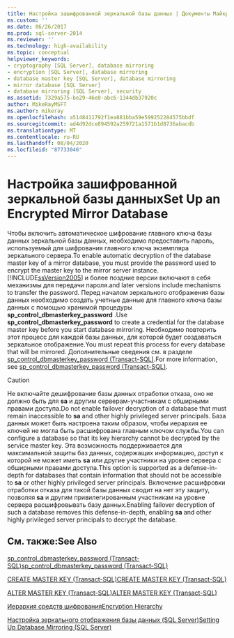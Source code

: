 ```yaml
---
title: Настройка зашифрованной зеркальной базы данных | Документы Майкрософт
ms.custom: ''
ms.date: 06/26/2017
ms.prod: sql-server-2014
ms.reviewer: ''
ms.technology: high-availability
ms.topic: conceptual
helpviewer_keywords:
- cryptography [SQL Server], database mirroring
- encryption [SQL Server], database mirroring
- database master key [SQL Server], database mirroring
- mirror database [SQL Server]
- database mirroring [SQL Server], security
ms.assetid: 7329a575-be29-46e0-abc6-1344db37920c
author: MikeRayMSFT
ms.author: mikeray
ms.openlocfilehash: a5148411792f1ea881bba59e599252284575bbdf
ms.sourcegitcommit: ad4d92dce894592a259721a1571b1d8736abacdb
ms.translationtype: MT
ms.contentlocale: ru-RU
ms.lasthandoff: 08/04/2020
ms.locfileid: "87733046"
---
```

# <a name="set-up-an-encrypted-mirror-database"></a><span data-ttu-id="eb489-102">Настройка зашифрованной зеркальной базы данных</span><span class="sxs-lookup"><span data-stu-id="eb489-102">Set Up an Encrypted Mirror Database</span></span>

<span data-ttu-id="eb489-103">Чтобы включить автоматическое шифрование главного ключа базы данных зеркальной базы данных, необходимо предоставить пароль, используемый для шифрования главного ключа экземпляра зеркального сервера.</span><span class="sxs-lookup"><span data-stu-id="eb489-103">To enable automatic decryption of the database master key of a mirror database, you must provide the password used to encrypt the master key to the mirror server instance.</span></span> [!INCLUDE[ssVersion2005](../../includes/ssversion2005-md.md)] <span data-ttu-id="eb489-104">и более поздние версии включают в себя механизмы для передачи пароля.</span><span class="sxs-lookup"><span data-stu-id="eb489-104">and later versions include mechanisms to transfer the password.</span></span> <span data-ttu-id="eb489-105">Перед началом зеркального отображения базы данных необходимо создать учетные данные для главного ключа базы данных с помощью хранимой процедуры **sp_control_dbmasterkey_password** .</span><span class="sxs-lookup"><span data-stu-id="eb489-105">Use **sp_control_dbmasterkey_password** to create a credential for the database master key before you start database mirroring.</span></span> <span data-ttu-id="eb489-106">Необходимо повторить этот процесс для каждой базы данных, для которой будет создаваться зеркальное отображение.</span><span class="sxs-lookup"><span data-stu-id="eb489-106">You must repeat this process for every database that will be mirrored.</span></span> <span data-ttu-id="eb489-107">Дополнительные сведения см. в разделе [sp_control_dbmasterkey_password (Transact-SQL)](/sql/relational-databases/system-stored-procedures/sp-control-dbmasterkey-password-transact-sql).</span><span class="sxs-lookup"><span data-stu-id="eb489-107">For more information, see [sp_control_dbmasterkey_password &#40;Transact-SQL&#41;](/sql/relational-databases/system-stored-procedures/sp-control-dbmasterkey-password-transact-sql).</span></span>
  
> [!CAUTION]  
>  <span data-ttu-id="eb489-108">Не включайте дешифрование базы данных отработки отказа, оно не должно быть для **sa** и другим серверам-участникам с обширными правами доступа.</span><span class="sxs-lookup"><span data-stu-id="eb489-108">Do not enable failover decryption of a database that must remain inaccessible to **sa** and other highly privileged server principals.</span></span> <span data-ttu-id="eb489-109">База данных может быть настроена таким образом, чтобы иерархия ее ключей не могла быть расшифрована главным ключом службы.</span><span class="sxs-lookup"><span data-stu-id="eb489-109">You can configure a database so that its key hierarchy cannot be decrypted by the service master key.</span></span> <span data-ttu-id="eb489-110">Эта возможность поддерживается для максимальной защиты баз данных, содержащих информацию, доступ к которой не может иметь **sa** или другие участники на уровне сервера с обширными правами доступа.</span><span class="sxs-lookup"><span data-stu-id="eb489-110">This option is supported as a defense-in-depth for databases that contain information that should not be accessible to **sa** or other highly privileged server principals.</span></span> <span data-ttu-id="eb489-111">Включение расшифровки отработки отказа для такой базы данных сводит на нет эту защиту, позволяя **sa** и другим привилегированным участникам на уровне сервера расшифровывать базу данных.</span><span class="sxs-lookup"><span data-stu-id="eb489-111">Enabling failover decryption of such a database removes this defense-in-depth, enabling **sa** and other highly privileged server principals to decrypt the database.</span></span>  


<!-- Note: We cannot append '?view=sql-server-2016' to these, even tho in theory we might want to. -->

## <a name="see-also"></a><span data-ttu-id="eb489-112">См. также:</span><span class="sxs-lookup"><span data-stu-id="eb489-112">See Also</span></span>

[<span data-ttu-id="eb489-113">sp_control_dbmasterkey_password (Transact-SQL)</span><span class="sxs-lookup"><span data-stu-id="eb489-113">sp_control_dbmasterkey_password &#40;Transact-SQL&#41;</span></span>](/sql/relational-databases/system-stored-procedures/sp-control-dbmasterkey-password-transact-sql)

[<span data-ttu-id="eb489-114">CREATE MASTER KEY (Transact-SQL)</span><span class="sxs-lookup"><span data-stu-id="eb489-114">CREATE MASTER KEY &#40;Transact-SQL&#41;</span></span>](/sql/t-sql/statements/create-master-key-transact-sql)

[<span data-ttu-id="eb489-115">ALTER MASTER KEY (Transact-SQL)</span><span class="sxs-lookup"><span data-stu-id="eb489-115">ALTER MASTER KEY &#40;Transact-SQL&#41;</span></span>](/sql/t-sql/statements/alter-master-key-transact-sql)

[<span data-ttu-id="eb489-116">Иерархия средств шифрования</span><span class="sxs-lookup"><span data-stu-id="eb489-116">Encryption Hierarchy</span></span>](../../relational-databases/security/encryption/encryption-hierarchy.md)

[<span data-ttu-id="eb489-117">Настройка зеркального отображения базы данных (SQL Server)</span><span class="sxs-lookup"><span data-stu-id="eb489-117">Setting Up Database Mirroring &#40;SQL Server&#41;</span></span>](database-mirroring-sql-server.md)

